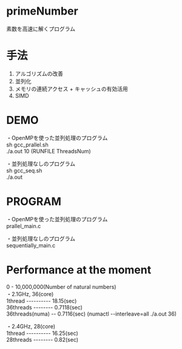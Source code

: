 # primeNumber
素数を高速に解くプログラム  

# 手法
1. アルゴリズムの改善  
2. 並列化  
3. メモリの連続アクセス + キャッシュの有効活用  
4. SIMD  

# DEMO
・OpenMPを使った並列処理のプログラム  
sh gcc_prallel.sh  
./a.out 10 (RUNFILE ThreadsNum) 

・並列処理なしのプログラム  
sh gcc_seq.sh  
./a.out  

# PROGRAM
・OpenMPを使った並列処理のプログラム  
prallel_main.c  

・並列処理なしのプログラム  
sequentially_main.c  

# Performance at the moment
0 - 10,000,000(Number of natural numbers)  
・2.1GHz, 36(core)  
1thread ---------- 18.15(sec)  
36threads -------- 0.7118(sec)  
36threads(numa) -- 0.7116(sec) (numactl --interleave=all ./a.out 36)  

・2.4GHz, 28(core)  
1thread ---------- 16.25(sec)  
28threads -------- 0.82(sec)  